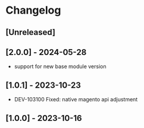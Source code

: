 # Changelog

## [Unreleased]

## [2.0.0] - 2024-05-28
- support for new base module version

## [1.0.1] - 2023-10-23
- DEV-103100 Fixed: native magento api adjustment

## [1.0.0] - 2023-10-16
